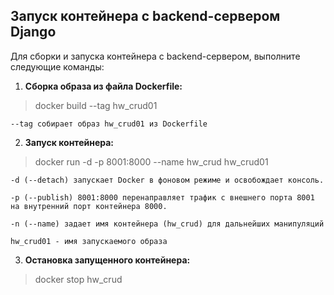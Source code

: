 Запуск контейнера с backend-сервером Django
-
Для сборки и запуска контейнера с backend-сервером, выполните следующие команды:


1. **Сборка образа из файла Dockerfile:**
 
>docker build --tag hw_crud01

    --tag собирает образ hw_crud01 из Dockerfile 

2. **Запуск контейнера:**

>docker run -d -p 8001:8000 --name hw_crud hw_crud01

    -d (--detach) запускает Docker в фоновом режиме и освобождает консоль. 

    -p (--publish) 8001:8000 перенаправляет трафик с внешнего порта 8001 на внутренний порт контейнера 8000.

    -n (--name) задает имя контейнера (hw_crud) для дальнейших манипуляций

    hw_crud01 - имя запускаемого образа

3. **Остановка запущенного контейнера:**
>docker stop hw_crud

